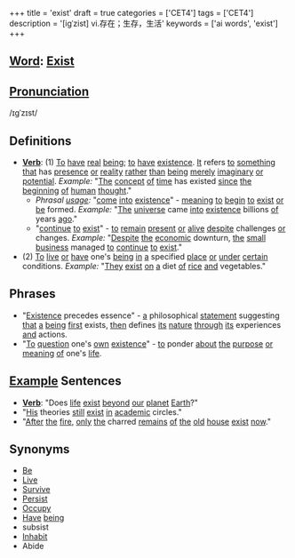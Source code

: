 +++
title = 'exist'
draft = true
categories = ['CET4']
tags = ['CET4']
description = '[igˈzist] vi.存在；生存，生活'
keywords = ['ai words', 'exist']
+++

## [Word](/post/word/): [Exist](/post/exist/)

## [Pronunciation](/post/pronunciation/)
/ɪɡˈzɪst/

## Definitions
- **[Verb](/post/verb/)**: (1) [To](/post/to/) [have](/post/have/) [real](/post/real/) [being](/post/being/); [to](/post/to/) [have](/post/have/) [existence](/post/existence/). [It](/post/it/) refers [to](/post/to/) [something](/post/something/) [that](/post/that/) has [presence](/post/presence/) [or](/post/or/) [reality](/post/reality/) [rather](/post/rather/) [than](/post/than/) [being](/post/being/) [merely](/post/merely/) [imaginary](/post/imaginary/) [or](/post/or/) [potential](/post/potential/). _Example:_ "[The](/post/the/) [concept](/post/concept/) [of](/post/of/) [time](/post/time/) has existed [since](/post/since/) [the](/post/the/) [beginning](/post/beginning/) [of](/post/of/) [human](/post/human/) [thought](/post/thought/)."
   - _Phrasal [usage](/post/usage/):_ "[come](/post/come/) [into](/post/into/) [existence](/post/existence/)" - [meaning](/post/meaning/) [to](/post/to/) [begin](/post/begin/) [to](/post/to/) [exist](/post/exist/) [or](/post/or/) [be](/post/be/) formed. _Example:_ "[The](/post/the/) [universe](/post/universe/) came [into](/post/into/) [existence](/post/existence/) billions [of](/post/of/) years [ago](/post/ago/)."
   - "[continue](/post/continue/) [to](/post/to/) [exist](/post/exist/)" - [to](/post/to/) [remain](/post/remain/) [present](/post/present/) [or](/post/or/) [alive](/post/alive/) [despite](/post/despite/) challenges [or](/post/or/) changes. _Example:_ "[Despite](/post/despite/) [the](/post/the/) [economic](/post/economic/) downturn, [the](/post/the/) [small](/post/small/) [business](/post/business/) managed [to](/post/to/) [continue](/post/continue/) [to](/post/to/) [exist](/post/exist/)."
- (2) [To](/post/to/) [live](/post/live/) [or](/post/or/) [have](/post/have/) one's [being](/post/being/) [in](/post/in/) [a](/post/a/) specified [place](/post/place/) [or](/post/or/) [under](/post/under/) [certain](/post/certain/) conditions. _Example:_ "[They](/post/they/) [exist](/post/exist/) [on](/post/on/) [a](/post/a/) diet [of](/post/of/) [rice](/post/rice/) [and](/post/and/) vegetables."

## Phrases
- "[Existence](/post/existence/) precedes essence" - [a](/post/a/) philosophical [statement](/post/statement/) suggesting [that](/post/that/) [a](/post/a/) [being](/post/being/) [first](/post/first/) exists, [then](/post/then/) defines [its](/post/its/) [nature](/post/nature/) [through](/post/through/) [its](/post/its/) experiences [and](/post/and/) actions.
- "[To](/post/to/) [question](/post/question/) one's [own](/post/own/) [existence](/post/existence/)" - [to](/post/to/) ponder [about](/post/about/) [the](/post/the/) [purpose](/post/purpose/) [or](/post/or/) [meaning](/post/meaning/) [of](/post/of/) one's [life](/post/life/).
  
## [Example](/post/example/) Sentences
- **[Verb](/post/verb/)**: "Does [life](/post/life/) [exist](/post/exist/) [beyond](/post/beyond/) [our](/post/our/) [planet](/post/planet/) [Earth](/post/earth/)?"
- "[His](/post/his/) theories [still](/post/still/) [exist](/post/exist/) [in](/post/in/) [academic](/post/academic/) circles."
- "[After](/post/after/) [the](/post/the/) [fire](/post/fire/), [only](/post/only/) [the](/post/the/) charred [remains](/post/remains/) [of](/post/of/) [the](/post/the/) [old](/post/old/) [house](/post/house/) [exist](/post/exist/) [now](/post/now/)."

## Synonyms
- [Be](/post/be/)
- [Live](/post/live/)
- [Survive](/post/survive/)
- [Persist](/post/persist/)
- [Occupy](/post/occupy/)
- [Have](/post/have/) [being](/post/being/)
- subsist
- [Inhabit](/post/inhabit/)
- Abide
